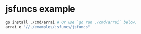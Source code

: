 # jsfuncs example

```bash
go install ./cmd/arrai # Or use `go run ./cmd/arrai` below.
arrai e "//./examples/jsfuncs/jsfuncs"
```
